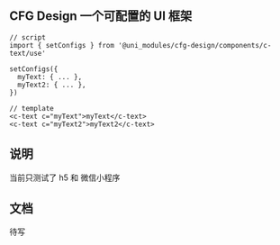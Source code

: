 ## CFG Design 一个可配置的 UI 框架
```
// script
import { setConfigs } from '@uni_modules/cfg-design/components/c-text/use'

setConfigs({
  myText: { ... },
  myText2: { ... },
})

// template
<c-text c="myText">myText</c-text>
<c-text c="myText2">myText2</c-text>
```

## 说明
当前只测试了 h5 和 微信小程序

## 文档
待写
